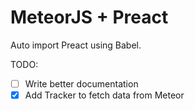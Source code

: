 # MeteorJS + Preact

Auto import Preact using Babel.

TODO:

- [ ] Write better documentation
- [x] Add Tracker to fetch data from Meteor
